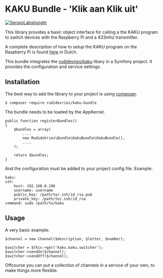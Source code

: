 # KAKU Bundle - 'Klik aan Klik uit'

[![SensioLabsInsight](https://insight.sensiolabs.com/projects/d3ed1c9e-ba06-42fc-bab6-e8e48bfeb35e/big.png)](https://insight.sensiolabs.com/projects/d3ed1c9e-ba06-42fc-bab6-e8e48bfeb35e)

This library provides a basic object interface for calling a the KAKU program to switch devices with the Raspberry Pi and a 433mhz transmitter.

A complete description of how to setup the KAKU program on the Raspberry Pi is found [here](http://weejewel.tweakblogs.net/blog/8665/lampen-schakelen-met-een-raspberry-pi.html) in Dutch.

This bundle integrates the [rudidevries/kaku](https://github.com/rudidevries/kaku) libary in a Symfony project. It provides the configuration and service settings.


## Installation
The best way to add the library to your project is using [composer](http://getcomposer.org).

	$ composer require rudidevries/kaku-bundle
	
The bundle needs to be loaded by the AppKernel.

	public function registerBundles()
    {
        $bundles = array(
    		....
    		new RudideVries\Bundle\KakuBundle\KakuBundle(),
    		....
    	);    
    	
    	return $bundles;
    }
	
And the configuration must be added to your project config file. Example:

	kaku:
    ssh:
        host: 192.168.0.196
        username: username
        public_key: /path/to/.ssh/id_rsa.pub
        private_key: /path/to/.ssh/id_rsa
    command: sudo /path/to/kaku

	
## Usage

A very basic example:

	$channel = new Channel($description, $letter, $number);

    $switcher = $this->get('kaku.kaku.switcher');
    $switcher->sendOn($channel);
    $switcher->sendOff($channel);
    
Offcourse you can put a collection of channels in a service of your own, to make things more flexible.
